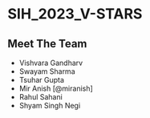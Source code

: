 # SIH_2023_V-STARS

## Meet The Team
- Vishvara Gandharv 
- Swayam Sharma
- Tsuhar Gupta
- Mir Anish [@miranish]
- Rahul Sahani
- Shyam Singh Negi
